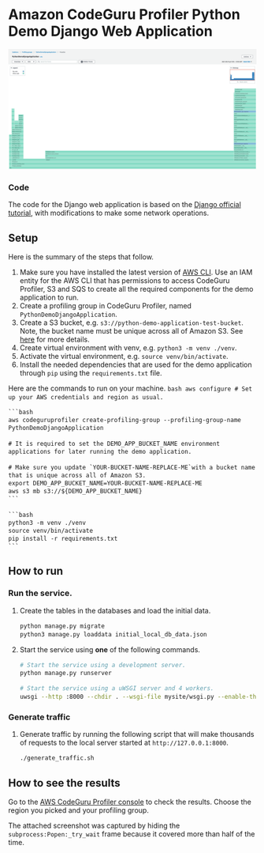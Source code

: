 # Amazon CodeGuru Profiler Python Demo Django Web Application

![CodeGuru Profiler Console Screenshot](resources/CodeGuruProfilerPythonScreenshotDemoDjango.png)

### Code

The code for the Django web application is based on the [Django official tutorial](https://docs.djangoproject.com/en/3.1/intro/tutorial01/), with modifications to make some network operations.

## Setup

Here is the summary of the steps that follow.

1. Make sure you have installed the latest version of [AWS CLI](https://docs.aws.amazon.com/cli/latest/userguide/cli-chap-welcome.html).
Use an IAM entity for the AWS CLI that has permissions to access CodeGuru Profiler, S3 and SQS to create all the required components for the demo application to run.
2. Create a profiling group in CodeGuru Profiler, named `PythonDemoDjangoApplication`.
3. Create a S3 bucket, e.g. `s3://python-demo-application-test-bucket`. Note, the bucket name must be unique across all of Amazon S3.
See [here](https://docs.aws.amazon.com/cli/latest/reference/s3/mb.html) for more details.
5. Create virtual environment with venv, e.g. `python3 -m venv ./venv`.
6. Activate the virtual environment, e.g. `source venv/bin/activate`.
7. Install the needed dependencies that are used for the demo application through `pip` using the `requirements.txt` file.

Here are the commands to run on your machine.
    ```bash
    aws configure # Set up your AWS credentials and region as usual.
    ```

    ```bash
    aws codeguruprofiler create-profiling-group --profiling-group-name PythonDemoDjangoApplication

    # It is required to set the DEMO_APP_BUCKET_NAME environment applications for later running the demo application.

    # Make sure you update `YOUR-BUCKET-NAME-REPLACE-ME`with a bucket name that is unique across all of Amazon S3.
    export DEMO_APP_BUCKET_NAME=YOUR-BUCKET-NAME-REPLACE-ME
    aws s3 mb s3://${DEMO_APP_BUCKET_NAME}
    ```

    ```bash
    python3 -m venv ./venv
    source venv/bin/activate
    pip install -r requirements.txt
    ```

## How to run

### Run the service.

1. Create the tables in the databases and load the initial data.
    ```bash
    python manage.py migrate
    python3 manage.py loaddata initial_local_db_data.json
    ```

2. Start the service using **one** of the following commands.
    ```bash
    # Start the service using a development server.
    python manage.py runserver
    ```

    ```bash
    # Start the service using a uWSGI server and 4 workers.
    uwsgi --http :8000 --chdir . --wsgi-file mysite/wsgi.py --enable-threads --lazy-apps --disable-logging --workers=4
    ```

### Generate traffic

1. Generate traffic by running the following script that will make thousands of requests to the local server started at `http://127.0.0.1:8000`.
    ```bash
    ./generate_traffic.sh
    ```

## How to see the results

Go to the [AWS CodeGuru Profiler console](https://console.aws.amazon.com/codeguru/profiler) to check the results. Choose the region you picked and your profiling group.

The attached screenshot was captured by hiding the `subprocess:Popen:_try_wait` frame because it covered more than half of the time.